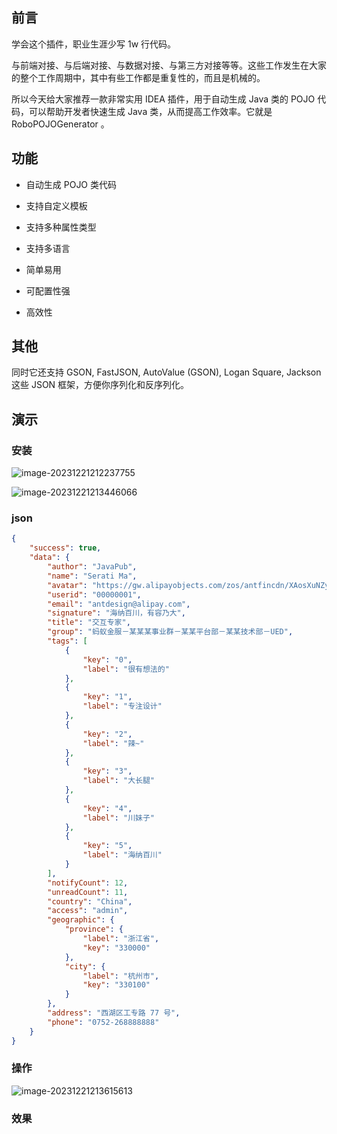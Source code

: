 <!--
 * @Author: JavaPub
 * @Date: 2023-11-18 21:20:34
 * @LastEditors: your name
 * @LastEditTime: 2023-12-21 21:34:57
 * @Description: Here is the JavaPub code base. Search JavaPub on the whole web.
 * @FilePath: \JavaPub-Blog\docs\posts\idea\IDEA插件-JSON转Java类.md
-->


## 前言

学会这个插件，职业生涯少写 1w 行代码。

与前端对接、与后端对接、与数据对接、与第三方对接等等。这些工作发生在大家的整个工作周期中，其中有些工作都是重复性的，而且是机械的。

所以今天给大家推荐一款非常实用 IDEA 插件，用于自动生成 Java 类的 POJO 代码，可以帮助开发者快速生成 Java 类，从而提高工作效率。它就是 RoboPOJOGenerator 。


## 功能

- 自动生成 POJO 类代码

- 支持自定义模板

- 支持多种属性类型

- 支持多语言

- 简单易用

- 可配置性强

- 高效性



## 其他

同时它还支持 GSON, FastJSON, AutoValue (GSON), Logan Square, Jackson 这些 JSON 框架，方便你序列化和反序列化。


## 演示



### 安装

![image-20231221212237755](https://javapub-common-oss.oss-cn-beijing.aliyuncs.com/javapub/image-20231221212237755.png)

![image-20231221213446066](https://javapub-common-oss.oss-cn-beijing.aliyuncs.com/javapub/image-20231221213446066.png)



### json

```json
{
    "success": true,
    "data": {
        "author": "JavaPub",
        "name": "Serati Ma",
        "avatar": "https://gw.alipayobjects.com/zos/antfincdn/XAosXuNZyF/BiazfanxmamNRoxxVxka.png",
        "userid": "00000001",
        "email": "antdesign@alipay.com",
        "signature": "海纳百川，有容乃大",
        "title": "交互专家",
        "group": "蚂蚁金服－某某某事业群－某某平台部－某某技术部－UED",
        "tags": [
            {
                "key": "0",
                "label": "很有想法的"
            },
            {
                "key": "1",
                "label": "专注设计"
            },
            {
                "key": "2",
                "label": "辣~"
            },
            {
                "key": "3",
                "label": "大长腿"
            },
            {
                "key": "4",
                "label": "川妹子"
            },
            {
                "key": "5",
                "label": "海纳百川"
            }
        ],
        "notifyCount": 12,
        "unreadCount": 11,
        "country": "China",
        "access": "admin",
        "geographic": {
            "province": {
                "label": "浙江省",
                "key": "330000"
            },
            "city": {
                "label": "杭州市",
                "key": "330100"
            }
        },
        "address": "西湖区工专路 77 号",
        "phone": "0752-268888888"
    }
}
```

### 操作

![image-20231221213615613](https://javapub-common-oss.oss-cn-beijing.aliyuncs.com/javapub/image-20231221213615613.png)

### 效果



